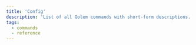```yaml
---
title: 'Config'
description: 'List of all Golem commands with short-form descriptions.'
tags:
  - commands
  - reference
---
```


<command-list />

